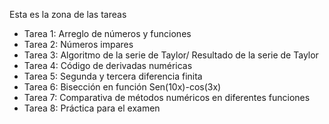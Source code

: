 Esta es la zona de las tareas
- Tarea 1: Arreglo de números y funciones
- Tarea 2: Números impares
- Tarea 3: Algoritmo de la serie de Taylor/ Resultado de la serie de Taylor
- Tarea 4: Código de derivadas numéricas
- Tarea 5: Segunda y tercera diferencia finita
- Tarea 6: Bisección en función Sen(10x)-cos(3x)
- Tarea 7: Comparativa de métodos numéricos en diferentes funciones
- Tarea 8: Práctica para el examen
